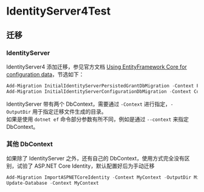 # IdentityServer4Test

## 迁移
### IdentityServer
IdentityServer4 添加迁移，参见官方文档 [Using EntityFramework Core for configuration data](https://identityserver4.readthedocs.io/en/release/quickstarts/8_entity_framework.html)，节选如下：
```powershell
Add-Migration InitialIdentityServerPersistedGrantDbMigration -Context PersistedGrantDbContext -OutputDir Migrations/IdentityServer/PersistedGrantDb
Add-Migration InitialIdentityServerConfigurationDbMigration -Context ConfigurationDbContext -OutputDir Migrations/IdentityServer/ConfigurationDb
```
IdentityServer 带有两个 DbContext，需要通过 `-Context` 进行指定，`-OutputDir` 用于指定迁移文件生成的目录。  
如果是使用 `dotnet ef` 命令部分参数有所不同，例如是通过 `--context` 来指定 DbContext。

### 其他 DbContext
如果除了 IdentityServer 之外，还有自己的 DbContext，使用方式完全没有区别，试验了 ASP.NET Core Identity，默认配置好后为手动迁移
```powershell
Add-Migration ImportASPNETCoreIdentity -Context MyContext -OutputDir Migrations/MyContextEntity
Update-Database -Context MyContext
```
